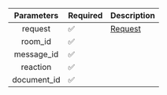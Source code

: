 | Parameters  | Required           | Description           |
|:-----------:|--------------------|-----------------------|
|   request   | :white_check_mark: | [Request](Request.md) |
|   room_id   | :white_check_mark: |                       |
| message_id  | :white_check_mark: |                       |
|  reaction   | :white_check_mark: |                       |
| document_id | :white_check_mark: |                       |